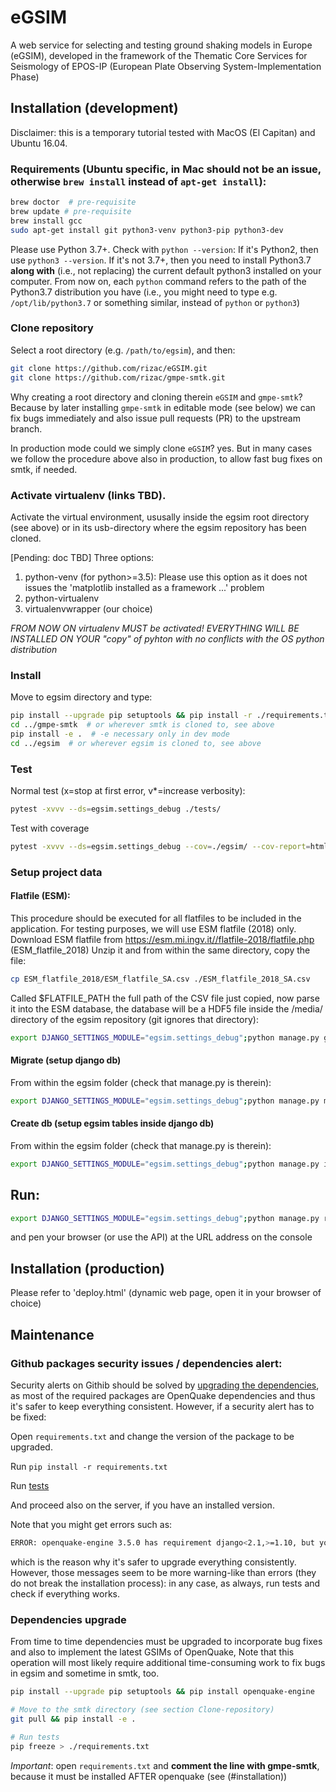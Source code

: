 # eGSIM
A web service for selecting and testing  ground shaking models in Europe (eGSIM), developed
in the framework of the  Thematic Core Services for Seismology of EPOS-IP
(European Plate Observing  System-Implementation Phase)

## Installation (development)

Disclaimer: this is a temporary tutorial tested with MacOS (El Capitan) and Ubuntu 16.04. 

### Requirements (Ubuntu specific, in Mac should not be an issue, otherwise `brew install` instead of `apt-get install`):
```bash
brew doctor  # pre-requisite
brew update # pre-requisite
brew install gcc
sudo apt-get install git python3-venv python3-pip python3-dev
```

Please use Python 3.7+. Check with ```python --version```: If it's Python2, then use ```python3 --version```. If it's not 3.7+, then you need to install Python3.7 **along with** (i.e., not replacing) the current default python3 installed on your computer.
From now on, each `python` command refers to the path of the Python3.7 distribution you have (i.e., you might need to type e.g. `/opt/lib/python3.7` or something similar, instead of `python` or `python3`)

### Clone repository

Select a root directory (e.g. `/path/to/egsim`), and then:


```bash
git clone https://github.com/rizac/eGSIM.git
git clone https://github.com/rizac/gmpe-smtk.git
```

Why creating a root directory and cloning therein `eGSIM` and `gmpe-smtk`?
Because by later installing `gmpe-smtk` in editable mode (see below)
we can fix bugs immediately and also issue pull requests (PR) to the upstream branch.

In production mode could we simply clone `eGSIM`? yes. But in many cases
we follow the procedure above also in production, to allow fast bug fixes on smtk,
if needed.


### Activate virtualenv (links TBD).

Activate the virtual environment, ususally inside the egsim root directory (see above)
or in its usb-directory where the egsim repository has been cloned.

[Pending: doc TBD] Three options:
  1. python-venv (for python>=3.5): Please use this option as it does not issues the 'matplotlib installed as a framework ...' problem
  2. python-virtualenv
  3. virtualenvwrapper (our choice)

*FROM NOW ON virtualenv MUST be activated! EVERYTHING WILL BE INSTALLED ON YOUR
"copy" of pyhton with no conflicts with the OS python distribution*


### Install

Move to egsim directory and type:

```bash
pip install --upgrade pip setuptools && pip install -r ./requirements.txt
cd ../gmpe-smtk  # or wherever smtk is cloned to, see above
pip install -e .  # -e necessary only in dev mode
cd ../egsim  # or wherever egsim is cloned to, see above
```


### Test

Normal test (x=stop at first error, v*=increase verbosity):
```bash
pytest -xvvv --ds=egsim.settings_debug ./tests/
```

Test with coverage
```bash
pytest -xvvv --ds=egsim.settings_debug --cov=./egsim/ --cov-report=html ./tests/
```

### Setup project data

#### Flatfile (ESM):
This procedure should be executed for all flatfiles to be included in the application.
For testing purposes, we will use ESM flatfile (2018) only.
Download ESM flatfile from https://esm.mi.ingv.it//flatfile-2018/flatfile.php  (ESM_flatfile_2018)
Unzip it and from within the same directory, copy the file:
```bash
cp ESM_flatfile_2018/ESM_flatfile_SA.csv ./ESM_flatfile_2018_SA.csv
```
Called $FLATFILE_PATH the full path of the CSV file just copied, now parse it into the ESM database, the database will be a HDF5 file inside the /media/ directory of the egsim repository (git ignores that directory):
```bash
export DJANGO_SETTINGS_MODULE="egsim.settings_debug";python manage.py gmdb_esm $FLATFILE_PATH
```

#### Migrate (setup django db)
From within the egsim folder (check that manage.py is therein):
```bash
export DJANGO_SETTINGS_MODULE="egsim.settings_debug";python manage.py migrate
```

#### Create db  (setup egsim tables inside django db)
From within the egsim folder (check that manage.py is therein):
```bash
export DJANGO_SETTINGS_MODULE="egsim.settings_debug";python manage.py initdb
```

## Run:
```bash
export DJANGO_SETTINGS_MODULE="egsim.settings_debug";python manage.py runserver
```
and pen your browser (or use the API) at the URL address on the console 


## Installation (production)

Please refer to 'deploy.html' (dynamic web page, open it in your browser of choice)


## Maintenance

### Github packages security issues / dependencies alert:

Security alerts on Githib should be solved by [upgrading the dependencies](#dependencies-upgrade), as
most of the required packages are OpenQuake dependencies and thus it's safer to keep everything consistent.
However, if a security alert has to be fixed:

Open `requirements.txt` and change the version of the package to be upgraded.

Run `pip install -r requirements.txt`

Run [tests](#test)

And proceed also on the server, if you have an installed version.

Note that you might get errors such as:

```bash
ERROR: openquake-engine 3.5.0 has requirement django<2.1,>=1.10, but you'll have django 2.2.10 which is incompatible.
```

which is the reason why it's safer to upgrade everything consistently. However, those messages seem to be
more warning-like than errors (they do not break the installation process): in any case, as always, run tests and check
if everything works.


### Dependencies upgrade

From time to time dependencies must be upgraded to incorporate bug fixes and also to implement the latest GSIMs
of OpenQuake, Note that this operation will most likely require additional time-consuming work
to fix bugs in egsim and sometime in smtk, too.

```bash
pip install --upgrade pip setuptools && pip install openquake-engine

# Move to the smtk directory (see section Clone-repository)
git pull && pip install -e .

# Run tests
pip freeze > ./requirements.txt
```

*Important*: open `requirements.txt` and **comment the line with gmpe-smtk**,
because it must be installed AFTER openquake (see (#installation))


